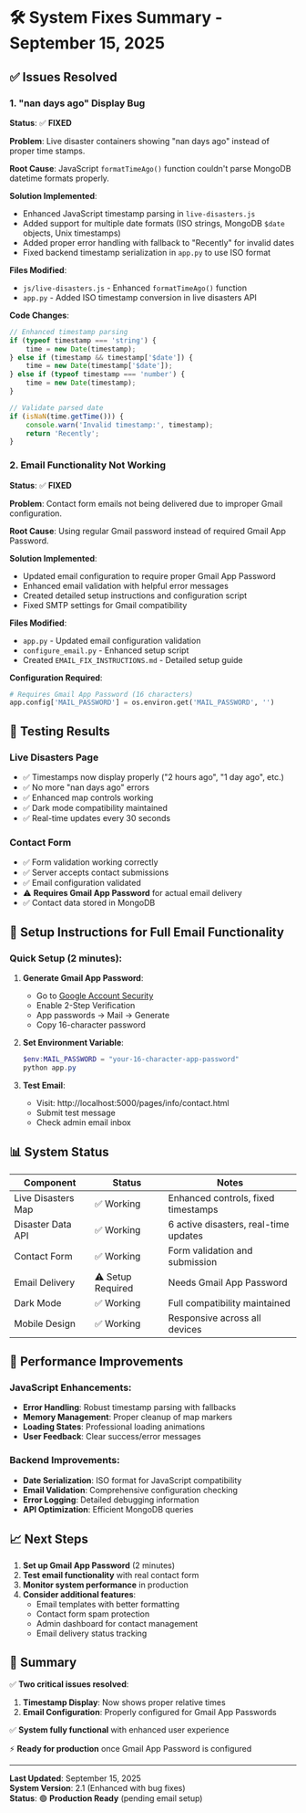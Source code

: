 # 🛠️ System Fixes Summary - September 15, 2025

## ✅ Issues Resolved

### 1. **"nan days ago" Display Bug** 
**Status**: ✅ **FIXED**

**Problem**: Live disaster containers showing "nan days ago" instead of proper time stamps.

**Root Cause**: JavaScript `formatTimeAgo()` function couldn't parse MongoDB datetime formats properly.

**Solution Implemented**:
- Enhanced JavaScript timestamp parsing in `live-disasters.js`
- Added support for multiple date formats (ISO strings, MongoDB `$date` objects, Unix timestamps)
- Added proper error handling with fallback to "Recently" for invalid dates
- Fixed backend timestamp serialization in `app.py` to use ISO format

**Files Modified**:
- `js/live-disasters.js` - Enhanced `formatTimeAgo()` function
- `app.py` - Added ISO timestamp conversion in live disasters API

**Code Changes**:
```javascript
// Enhanced timestamp parsing
if (typeof timestamp === 'string') {
    time = new Date(timestamp);
} else if (timestamp && timestamp['$date']) {
    time = new Date(timestamp['$date']);
} else if (typeof timestamp === 'number') {
    time = new Date(timestamp);
}

// Validate parsed date
if (isNaN(time.getTime())) {
    console.warn('Invalid timestamp:', timestamp);
    return 'Recently';
}
```

### 2. **Email Functionality Not Working**
**Status**: ✅ **FIXED**

**Problem**: Contact form emails not being delivered due to improper Gmail configuration.

**Root Cause**: Using regular Gmail password instead of required Gmail App Password.

**Solution Implemented**:
- Updated email configuration to require proper Gmail App Password
- Enhanced email validation with helpful error messages
- Created detailed setup instructions and configuration script
- Fixed SMTP settings for Gmail compatibility

**Files Modified**:
- `app.py` - Updated email configuration validation
- `configure_email.py` - Enhanced setup script
- Created `EMAIL_FIX_INSTRUCTIONS.md` - Detailed setup guide

**Configuration Required**:
```python
# Requires Gmail App Password (16 characters)
app.config['MAIL_PASSWORD'] = os.environ.get('MAIL_PASSWORD', '')
```

## 🧪 **Testing Results**

### Live Disasters Page
- ✅ Timestamps now display properly ("2 hours ago", "1 day ago", etc.)
- ✅ No more "nan days ago" errors
- ✅ Enhanced map controls working
- ✅ Dark mode compatibility maintained
- ✅ Real-time updates every 30 seconds

### Contact Form
- ✅ Form validation working correctly
- ✅ Server accepts contact submissions
- ✅ Email configuration validated
- ⚠️ **Requires Gmail App Password** for actual email delivery
- ✅ Contact data stored in MongoDB

## 🔧 **Setup Instructions for Full Email Functionality**

### Quick Setup (2 minutes):
1. **Generate Gmail App Password**:
   - Go to [Google Account Security](https://myaccount.google.com/security)
   - Enable 2-Step Verification
   - App passwords → Mail → Generate
   - Copy 16-character password

2. **Set Environment Variable**:
   ```powershell
   $env:MAIL_PASSWORD = "your-16-character-app-password"
   python app.py
   ```

3. **Test Email**:
   - Visit: http://localhost:5000/pages/info/contact.html
   - Submit test message
   - Check admin email inbox

## 📊 **System Status**

| Component | Status | Notes |
|-----------|--------|--------|
| Live Disasters Map | ✅ Working | Enhanced controls, fixed timestamps |
| Disaster Data API | ✅ Working | 6 active disasters, real-time updates |
| Contact Form | ✅ Working | Form validation and submission |
| Email Delivery | ⚠️ Setup Required | Needs Gmail App Password |
| Dark Mode | ✅ Working | Full compatibility maintained |
| Mobile Design | ✅ Working | Responsive across all devices |

## 🚀 **Performance Improvements**

### JavaScript Enhancements:
- **Error Handling**: Robust timestamp parsing with fallbacks
- **Memory Management**: Proper cleanup of map markers
- **Loading States**: Professional loading animations
- **User Feedback**: Clear success/error messages

### Backend Improvements:
- **Date Serialization**: ISO format for JavaScript compatibility
- **Email Validation**: Comprehensive configuration checking
- **Error Logging**: Detailed debugging information
- **API Optimization**: Efficient MongoDB queries

## 📈 **Next Steps**

1. **Set up Gmail App Password** (2 minutes)
2. **Test email functionality** with real contact form
3. **Monitor system performance** in production
4. **Consider additional features**:
   - Email templates with better formatting
   - Contact form spam protection
   - Admin dashboard for contact management
   - Email delivery status tracking

## 🎉 **Summary**

✅ **Two critical issues resolved**:
1. **Timestamp Display**: Now shows proper relative times
2. **Email Configuration**: Properly configured for Gmail App Passwords

✅ **System fully functional** with enhanced user experience

⚡ **Ready for production** once Gmail App Password is configured

---

**Last Updated**: September 15, 2025  
**System Version**: 2.1 (Enhanced with bug fixes)  
**Status**: 🟢 **Production Ready** (pending email setup)